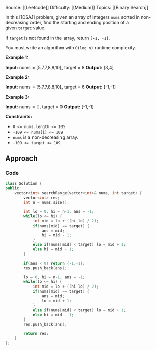 Source: [[Leetcode]]
Difficulty: [[Medium]]
Topics: [[Binary Search]]

In this [[DSA]] problem, given an array of integers `nums` sorted in non-decreasing order, find the starting and ending position of a given `target` value.

If `target` is not found in the array, return `[-1, -1]`.

You must write an algorithm with `O(log n)` runtime complexity.

**Example 1:**

**Input:** nums = [5,7,7,8,8,10], target = 8
**Output:** [3,4]

**Example 2:**

**Input:** nums = [5,7,7,8,8,10], target = 6
**Output:** [-1,-1]

**Example 3:**

**Input:** nums = [], target = 0
**Output:** [-1,-1]

**Constraints:**

- `0 <= nums.length <= 105`
- `-109 <= nums[i] <= 109`
- `nums` is a non-decreasing array.
- `-109 <= target <= 109`

## Approach 

### Code 
```cpp
class Solution {
public:
    vector<int> searchRange(vector<int>& nums, int target) {
        vector<int> res;
        int n = nums.size();

        int lo = 0, hi = n-1, ans = -1;
        while(lo <= hi) {
            int mid = lo + ((hi-lo) / 2);
            if(nums[mid] == target) {
                ans = mid;
                hi = mid - 1;
            }
            else if(nums[mid] < target) lo = mid + 1;
            else hi = mid - 1;
        }

        if(ans < 0) return {-1,-1};
        res.push_back(ans);

        lo = 0, hi = n-1, ans = -1;
        while(lo <= hi) {
            int mid = lo + ((hi-lo) / 2);
            if(nums[mid] == target) {
                ans = mid;
                lo = mid + 1;
            }
            else if(nums[mid] < target) lo = mid + 1;
            else hi = mid - 1;
        }
        res.push_back(ans);

        return res;
    }
};
```